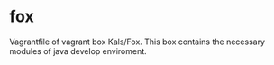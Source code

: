 # fox
Vagrantfile of vagrant box Kals/Fox. This box contains the necessary modules of java develop enviroment.
